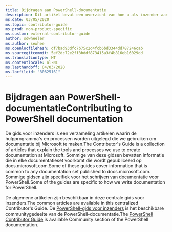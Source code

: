 ```yaml
---
title: Bijdragen aan PowerShell-documentatie
description: Dit artikel bevat een overzicht van hoe u als inzender aan de slag kunt gaan met PowerShell-documentatie.
ms.date: 03/05/2020
ms.topic: contributor-guide
ms.prod: non-product-specific
ms.custom: external-contributor-guide
author: sdwheeler
ms.author: sewhee
ms.openlocfilehash: df7bad93dfc7b75c2d4fcb6bd3344dd787246cab
ms.sourcegitcommit: 5ef2dc72e2ff8bddf873415a3f4b816eb16029dd
ms.translationtype: HT
ms.contentlocale: nl-NL
ms.lasthandoff: 04/03/2020
ms.locfileid: "80625161"
---
```

# <a name="contributing-to-powershell-documentation"></a><span data-ttu-id="84bf1-103">Bijdragen aan PowerShell-documentatie</span><span class="sxs-lookup"><span data-stu-id="84bf1-103">Contributing to PowerShell documentation</span></span>

<span data-ttu-id="84bf1-104">De gids voor inzenders is een verzameling artikelen waarin de hulpprogramma's en processen worden uitgelegd die we gebruiken om documentatie bij Microsoft te maken.</span><span class="sxs-lookup"><span data-stu-id="84bf1-104">The Contributor's Guide is a collection of articles that explain the tools and processes we use to create documentation at Microsoft.</span></span> <span data-ttu-id="84bf1-105">Sommige van deze gidsen bevatten informatie die in elke documentatieset voorkomt die wordt gepubliceerd op docs.microsoft.com.</span><span class="sxs-lookup"><span data-stu-id="84bf1-105">Some of these guides cover information that is common to any documentation set published to docs.microsoft.com.</span></span> <span data-ttu-id="84bf1-106">Sommige gidsen zijn specifiek voor het schrijven van documentatie voor PowerShell.</span><span class="sxs-lookup"><span data-stu-id="84bf1-106">Some of the guides are specific to how we write documentation for PowerShell.</span></span>

<span data-ttu-id="84bf1-107">De algemene artikelen zijn beschikbaar in deze centrale gids voor inzenders.</span><span class="sxs-lookup"><span data-stu-id="84bf1-107">The common articles are available in this centralized Contributor's Guide.</span></span> <span data-ttu-id="84bf1-108">De [PowerShell-gids voor inzenders](/powershell/scripting/community/contributing/overview) is het beschikbare communitygedeelte van de PowerShell-documentatie.</span><span class="sxs-lookup"><span data-stu-id="84bf1-108">The [PowerShell Contributor Guide](/powershell/scripting/community/contributing/overview) is available Community section of the PowerShell documentation.</span></span>
